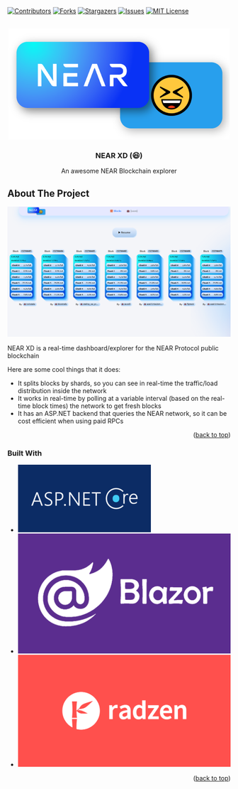 <a id="readme-top"></a>

[![Contributors][contributors-shield]][contributors-url]
[![Forks][forks-shield]][forks-url]
[![Stargazers][stars-shield]][stars-url]
[![Issues][issues-shield]][issues-url]
[![MIT License][license-shield]][license-url]

<br />
<div align="center">
  <img src="Resources/NearXDLogo.png" alt="Logo">

  <h3 align="center">NEAR XD (😆)</h3>

  <p align="center">
    An awesome NEAR Blockchain explorer
    <br />
  </p>
</div>

## About The Project

![NEAR XD Dashboard][DashboardSS]

NEAR XD is a real-time dashboard/explorer for the NEAR Protocol public blockchain 

Here are some cool things that it does:
* It splits blocks by shards, so you can see in real-time the traffic/load distribution inside the network
* It works in real-time by polling at a variable interval (based on the real-time block times) the network to get fresh blocks
* It has an ASP.NET backend that queries the NEAR network, so it can be cost efficient when using paid RPCs

<p align="right">(<a href="#readme-top">back to top</a>)</p>

### Built With

* ![ASP.NET Core 6][AspNetLogo]
* ![Blazor][BlazorLogo]
* ![Radzen][RadzenLogo]

<p align="right">(<a href="#readme-top">back to top</a>)</p>

[DashboardSS]: Resources/Dashboard.png
[AspNetLogo]: Resources/AspNetLogo.png
[BlazorLogo]: Resources/BlazorLogo.png
[RadzenLogo]: Resources/RadzenLogo.png

[contributors-shield]: https://img.shields.io/github/contributors/othneildrew/Best-README-Template.svg?style=for-the-badge
[contributors-url]: https://github.com/defikush/NearCompanion
[forks-shield]: https://img.shields.io/github/forks/othneildrew/Best-README-Template.svg?style=for-the-badge
[forks-url]: https://github.com/defikush/NearCompanion/forks
[stars-shield]: https://img.shields.io/github/stars/othneildrew/Best-README-Template.svg?style=for-the-badge
[stars-url]: https://github.com/defikush/NearCompanion
[issues-shield]: https://img.shields.io/github/issues/othneildrew/Best-README-Template.svg?style=for-the-badge
[issues-url]: https://github.com/defikush/NearCompanion/issues
[license-shield]: https://img.shields.io/github/license/othneildrew/Best-README-Template.svg?style=for-the-badge
[license-url]: https://github.com/defikush/NearCompanion
